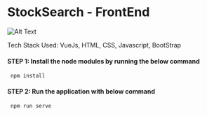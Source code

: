 ﻿# StockSearch - FrontEnd 
 ![Alt Text](https://media1.giphy.com/media/YYisQIhxxlqm4NfRJM/giphy.gif?cid=790b7611a325b6b2089d8ef60440a3b542bbb99c925cb92c&rid=giphy.gif)
 
 Tech Stack Used: VueJs, HTML, CSS, Javascript, BootStrap
 
 #### STEP 1: Install the node modules by running the below command
 <code> npm install </code>
 
 #### STEP 2: Run the application with below command
 <code> npm run serve </code>
